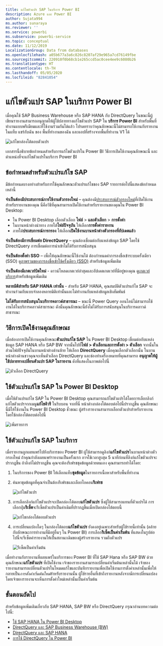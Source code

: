 ```yaml
---
title: แก้ไขตัวแปร SAP ในบริการ Power BI
description: Azure และ Power BI
author: Sujata994
ms.author: sunaraya
ms.reviewer: ''
ms.service: powerbi
ms.subservice: powerbi-service
ms.topic: conceptual
ms.date: 11/12/2019
LocalizationGroup: Data from databases
ms.openlocfilehash: a05b677a3a6c826c8207af29e965a7cd76149fbe
ms.sourcegitcommit: 220910f0b68cb1e265ccd5ac0cee4ee9c6080b26
ms.translationtype: HT
ms.contentlocale: th-TH
ms.lasthandoff: 05/05/2020
ms.locfileid: "82841054"
---
```

# <a name="edit-sap-variables-in-the-power-bi-service"></a>แก้ไขตัวแปร SAP ในบริการ Power BI

เมื่อคุณใช้ SAP Business Warehouse หรือ SAP HANA กับ DirectQuery ในขณะนี้ผู้เขียนรายงานสามารถอนุญาตให้ผู้ใช้ปลายทางแก้ไขตัวแปร SAP ใน **บริการ Power BI** สำหรับพื้นที่ทำงานแบบพรีเมียมและที่ใช้งานร่วมกันได้แล้ว โปรดทราบว่าคุณลักษณะนี้ไม่สามารถใช้งานกับรายงานในแท็บ แชร์กับฉัน ของ พื้นที่ทำงานของฉัน และแอปที่สร้างจากพื้นที่ทำงาน V1 ได้ 

![แก้ไขกล่องโต้ตอบตัวแปร](media/service-edit-sap-variables/sap-edit-variables-dialog.png)

เอกสารนี้อธิบายข้อกำหนดสำหรับการแก้ไขตัวแปรใน Power BI วิธีการเปิดใช้งานคุณลักษณะนี้ และตำแหน่งที่จะแก้ไขตัวแปรในบริการ Power BI

## <a name="requirements-for-sap-edit-variables"></a>ข้อกำหนดสำหรับตัวแปรแก้ไข SAP

มีข้อกำหนดบางอย่างสำหรับการใช้คุณลักษณะตัวแปรแก้ไขของ SAP รายการต่อไปนี้แสดงข้อกำหนดเหล่านี้

**จำเป็นต้องมีประสบการณ์การใช้งานตัวกรองใหม่** – คุณต้องมี[ประสบการณ์ตัวกรองใหม่](power-bi-report-filter.md)ที่เปิดใช้งานสำหรับรายงานของคุณ นี่คือวิธีที่คุณสามารถเปิดใช้งานสำหรับรายงานของคุณใน Power BI Desktop:
- ใน Power BI Desktop เลือกตัวเลือก **ไฟล์** > **และตัวเลือก** > **การตั้งค่า**
- ในบานหน้าต่างนำทาง ภายใต้**ไฟล์ปัจจุบัน** ให้เลือก**การตั้งค่ารายงาน**
- ภายใต้**ประสบการณ์การกรอง** ให้เลือก**เปิดใช้งานบานหน้าต่างตัวกรองที่อัปเดตแล้ว**

**จำเป็นต้องมีการเชื่อมต่อ DirectQuery** – คุณต้องเชื่อมต่อกับแหล่งข้อมูล SAP โดยใช้ DirectQuery การเชื่อมต่อการนำเข้าไม่ได้รับการสนับสนุน

**จำเป็นต้องตั้งค่า SSO** – เพื่อให้คุณลักษณะนี้ใช้งานได้ ต้องกำหนดค่าการลงชื่อเข้าระบบครั้งเดียว (SSO) ดู[ภาพรวมของการลงชื่อเข้าใช้ครั้งเดียว (SSO)](service-gateway-sso-overview.md) สำหรับข้อมูลเพิ่มเติม

**จำเป็นต้องมีเกตเวย์บิตใหม่** - ดาวน์โหลดเกตเวย์ล่าสุดและอัปเดตเกตเวย์ที่มีอยู่ของคุณ ดู[เกตเวย์บริการ](service-gateway-onprem.md)สำหรับข้อมูลเพิ่มเติม

**หลายมิติสำหรับ SAP HANA เท่านั้น** - สำหรับ SAP HANA, คุณสมบัติตัวแปรแก้ไข SAP จะทำงานร่วมกับแบบจำลองหลายมิติเท่านั้นและไม่ทำงานกับแหล่งข้อมูลเชิงสัมพันธ์

**ไม่ได้รับการสนับสนุนในบริการคลาวด์สาธารณะ** – ขณะนี้ Power Query ออนไลน์ไม่สามารถใช้งานได้ในบริการคลาวด์สาธารณะ ดังนั้นคุณลักษณะนี้ยังไม่ได้รับการสนับสนุนในบริการคลาวด์สาธารณะ

## <a name="how-to-enable-the-feature"></a>วิธีการเปิดใช้งานคุณลักษณะ

เมื่อต้องการเปิดใช้งานคุณลักษณะ**ตัวแปรแก้ไข SAP** ใน Power BI Desktop เชื่อมต่อกับแหล่งข้อมูล SAP HANA หรือ SAP BW จากนั้นไปที่**ไฟล์ > ตัวเลือกและการตั้งค่า > ตัวเลือก** จากนั้นในส่วนไฟล์ปัจจุบันในบานหน้าต่างด้านซ้าย ให้เลือก **DirectQuery** เมื่อคุณเลือกตัวเลือกนั้น ในบานหน้าต่างด้านขวาคุณจะเห็นตัวเลือก DirectQuery และช่องทำเครื่องหมายที่คุณสามารถ **อนุญาตให้ผู้ใช้ปลายทางเปลี่ยนตัวแปร SAP ในรายงาน** ดังที่แสดงในภาพต่อไปนี้

![ตัวเลือก DirectQuery](media/service-edit-sap-variables/sap-preview-setting-in-desktop.png)

## <a name="use-sap-edit-variables-in-power-bi-desktop"></a>ใช้ตัวแปรแก้ไข SAP ใน Power BI Desktop

เมื่อใช้ตัวแปรแก้ไข SAP ใน Power BI Desktop คุณสามารถแก้ไขตัวแปรได้โดยการเลือกลิงก์แก้ไขตัวแปรจากเมนู**แก้ไขคิวรี** ในริบบอน จากที่นี่ หน้าต่างกล่องโต้ตอบต่อไปนี้ปรากฏขึ้น คุณลักษณะนี้มีให้ใช้งานใน Power BI Desktop ชั่วขณะ ผู้สร้างรายงานสามารถเลือกตัวแปรสำหรับรายงานโดยใช้กล่องโต้ตอบต่อไปนี้

![เพิ่มรายการ](media/service-edit-sap-variables/sap-variables-add-items.png)

## <a name="use-sap-edit-variables-in-the-service"></a>ใช้ตัวแปรแก้ไข SAP ในบริการ

เมื่อรายงานถูกเผยแพร่ไปยังบริการของ Power BI ผู้ใช้สามารถดูลิงก์**แก้ไขตัวแปร**ในบานหน้าต่างตัวกรองใหม่ ถ้าคุณกำลังเผยแพร่รายงานเป็นครั้งแรก อาจใช้เวลาสูงสุด 5 นาทีก่อนที่ลิงก์แก้ไขตัวแปรจะปรากฏขึ้น ถ้าลิงก์ไม่ปรากฏขึ้น คุณจะต้องรีเฟรชชุดข้อมูลด้วยตนเอง
คุณสามารถทำได้โดย:

1. ในบริการของ Power BI ให้เลือกแท็บ**ชุดข้อมูล**ในรายการเนื้อหาสำหรับพื้นที่ทำงาน

2. ค้นหาชุดข้อมูลที่คุณจำเป็นต้องรีเฟรชและเลือกไอคอน**รีเฟรช**

    ![แก้ไขตัวแปร](media/service-edit-sap-variables/sap-edit-variables-link.png)

3. การเลือกลิงก์แก้ไขตัวแปรจะเปิดกล่องโต้ตอบ**แก้ไขตัวแปร** ซึ่งผู้ใช้สามารถแทนที่ตัวแปรได้ การเลือกปุ่ม**รีเซ็ต**จะรีเซ็ตตัวแปรเป็นค่าเดิมที่ปรากฏขึ้นเมื่อเปิดกล่องโต้ตอบนี้

    ![แก้ไขกล่องโต้ตอบตัวแปร](media/service-edit-sap-variables/sap-edit-variables-dialog.png)

4. การเปลี่ยนแปลงใดๆ ในกล่องโต้ตอบ**แก้ไขตัวแปร** ยังคงอยู่เฉพาะสำหรับผู้ใช้รายนี้เท่านั้น (คล้ายกับลักษณะการทำงานที่มีอยู่อื่นๆ ใน Power BI) การเลือก**รีเซ็ตเป็นค่าเริ่มต้น** ที่แสดงในรูปต่อไปนี้จะรีเซ็ตค่ารายงานให้เป็นสถานะเดิมของผู้สร้างรายงาน รวมถึงตัวแปร

    ![รีเซ็ตเป็นค่าเริ่มต้น](media/service-edit-sap-variables/reset-to-default.png)

เมื่อทำงานกับรายงานที่เผยแพร่ในบริการของ Power BI ที่ใช้ SAP Hana หรือ SAP BW ด้วยคุณลักษณะ**แก้ไขตัวแปร** ที่เปิดใช้งาน เจ้าของรายงานสามารถเปลี่ยนค่าเริ่มต้นเหล่านั้นได้ เจ้าของรายงานสามารถเปลี่ยนตัวแปรในโหมดแก้ไขและบันทึกรายงานเพื่อเปิดใช้งานการตั้งค่าเหล่านั้นเพื่อให้กลายเป็น*การตั้งค่าเริ่มต้นใหม่*สำหรับรายงานนั้น ผู้ใช้รายอื่นที่เข้าถึงรายงานหลังจากมีการเปลี่ยนแปลงโดยเจ้าของรายงานจะเห็นการตั้งค่าใหม่เหล่านั้นเป็นค่าเริ่มต้น

## <a name="next-steps"></a>ขั้นตอนถัดไป

สำหรับข้อมูลเพิ่มเติมเกี่ยวกับ SAP HANA, SAP BW หรือ DirectQuery กรุณาอ่านบทความต่อไปนี้:

- [ใช้ SAP HANA ใน Power BI Desktop](desktop-sap-hana.md)
- [DirectQuery และ SAP Business Warehouse (BW)](desktop-directquery-sap-bw.md)
- [DirectQuery และ SAP HANA](desktop-directquery-sap-hana.md)
- [การใช้ DirectQuery ใน Power BI](desktop-directquery-about.md)
